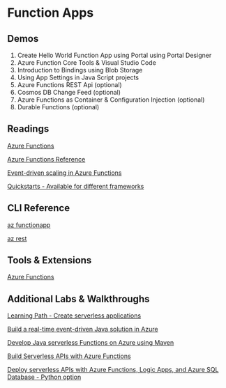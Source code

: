 # Function Apps

## Demos

1. Create Hello World Function App using Portal using Portal Designer
2. Azure Function Core Tools & Visual Studio Code
3. Introduction to Bindings using Blob Storage
4. Using App Settings in Java Script projects
5. Azure Functions REST Api (optional)
6. Cosmos DB Change Feed (optional)
7. Azure Functions as Container & Configuration Injection (optional)
8. Durable Functions (optional)

## Readings

[Azure Functions](https://docs.microsoft.com/en-us/azure/azure-functions/functions-overview)

[Azure Functions Reference](https://docs.microsoft.com/en-gb/azure/azure-functions/functions-reference)

[Event-driven scaling in Azure Functions](https://learn.microsoft.com/en-us/azure/azure-functions/event-driven-scaling)

[Quickstarts - Available for different frameworks](https://docs.microsoft.com/en-us/azure/azure-functions/create-first-function-vs-code-java)

## CLI Reference

[az functionapp](https://docs.microsoft.com/en-us/cli/azure/functionapp?view=azure-cli-latest)

[az rest](https://docs.microsoft.com/en-us/cli/azure/reference-index?view=azure-cli-latest#az_rest)

## Tools & Extensions

[Azure Functions](https://marketplace.visualstudio.com/items?itemName=ms-azuretools.vscode-azurefunctions)

## Additional Labs & Walkthroughs

[Learning Path - Create serverless applications](https://docs.microsoft.com/en-us/learn/paths/create-serverless-applications/)

[Build a real-time event-driven Java solution in Azure](https://docs.microsoft.com/en-us/learn/modules/deploy-real-time-event-driven-app/?WT.mc_id=java-11777-judubois&source=learn)

[Develop Java serverless Functions on Azure using Maven](https://docs.microsoft.com/en-us/learn/modules/develop-azure-functions-app-with-maven-plugin/?WT.mc_id=java-11777-judubois&source=learn)

[Build Serverless APIs with Azure Functions](https://docs.microsoft.com/en-us/learn/modules/build-api-azure-functions/)

[Deploy serverless APIs with Azure Functions, Logic Apps, and Azure SQL Database - Python option](https://learn.microsoft.com/en-us/training/modules/deploy-backend-apis/)